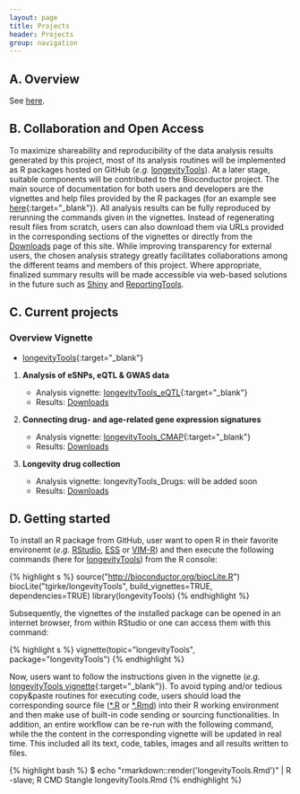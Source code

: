 ```yaml
---
layout: page
title: Projects
header: Projects
group: navigation
---
```


## A. Overview

See [here]({{site.baseurl}}/).

## B. Collaboration and Open Access

To maximize shareability and reproducibility of the data analysis results
generated by this project, most of its analysis routines will be implemented as
R packages hosted on GitHub (_e.g._ [longevityTools](https://github.com/tgirke/longevityTools)). 
At a later stage, suitable components will be contributed to the Bioconductor project. The main 
source of documentation for both users and developers are the vignettes and help files provided by the R packages
(for an example see [here](https://htmlpreview.github.io/?https://github.com/tgirke/longevityTools/blob/master/vignettes/longevityTools.html){:target="_blank"}).
All analysis results can be fully reproduced by rerunning the commands given in
the vignettes. Instead of regenerating result files from scratch, users can
also download them via URLs provided in the corresponding sections of the
vignettes or directly from the
[Downloads]({{site.baseurl}}/downloads/)
page of this site.
While improving transparency for external users, the chosen analysis strategy 
greatly facilitates collaborations among the different teams and members 
of this project. Where appropriate, finalized summary results will be made 
accessible via web-based solutions in the future such as [Shiny](http://shiny.rstudio.com/) and
[ReportingTools](http://bioconductor.org/packages/release/bioc/html/ReportingTools.html).

## C. Current projects

### Overview Vignette

* [longevityTools](https://htmlpreview.github.io/?https://github.com/tgirke/longevityTools/blob/master/vignettes/longevityTools.html){:target="_blank"}

1. **Analysis of eSNPs, eQTL & GWAS data**

    * Analysis vignette: [longevityTools_eQTL](https://htmlpreview.github.io/?https://github.com/tgirke/longevityTools/blob/master/vignettes/longevityTools_eQTL.html){:target="_blank"}
    * Results: [Downloads]({{site.baseurl}}/downloads/)

2. **Connecting drug- and age-related gene expression signatures**

    * Analysis vignette: [longevityTools_CMAP](https://htmlpreview.github.io/?https://github.com/tgirke/longevityTools/blob/master/vignettes/longevityTools_CMAP.html){:target="_blank"}
    * Results: [Downloads]({{site.baseurl}}/downloads/)

3. **Longevity drug collection** 

    * Analysis vignette: longevityTools_Drugs: will be added soon
    * Results: [Downloads]({{site.baseurl}}/downloads/)

## D. Getting started
To install an R package from GitHub, user want to open R in their favorite environemt
(_e.g._ [RStudio](https://www.rstudio.com/), [ESS](http://ess.r-project.org/)
or [VIM-R](http://manuals.bioinformatics.ucr.edu/home/programming-in-r/vim-r))
and then execute the following commands (here for [longevityTools](https://github.com/tgirke/longevityTools)) from the 
R console:

{% highlight s %}
source("http://bioconductor.org/biocLite.R")
biocLite("tgirke/longevityTools", build_vignettes=TRUE, dependencies=TRUE)
library(longevityTools)
{% endhighlight %}

Subsequently, the vignettes of the installed package can be opened in an
internet browser, from within RStudio or one can access them with this command:

{% highlight s %}
vignette(topic="longevityTools", package="longevityTools")
{% endhighlight %}

Now, users want to follow the instructions given in the vignette (_e.g._
[longevityTools
vignette](https://htmlpreview.github.io/?https://github.com/tgirke/longevityTools/blob/master/vignettes/longevityTools.html){:target="_blank"}).
To avoid typing and/or tedious copy&paste routines for executing code, users
should load the corresponding source file
([\*.R](https://raw.githubusercontent.com/tgirke/longevityTools/master/vignettes/longevityTools.R)
or [\*.Rmd](https://raw.githubusercontent.com/tgirke/longevityTools/master/vignettes/longevityTools.Rmd))
into their R working environment and then make use of built-in code sending or
sourcing functionalities. In addition, an entire workflow can be re-run with the
following command, while the the content in the corresponding vignette will be updated in real time. 
This included all its text, code, tables, images and all results written to files.

{% highlight bash %}
$ echo "rmarkdown::render('longevityTools.Rmd')" | R -slave; R CMD Stangle longevityTools.Rmd
{% endhighlight %}

